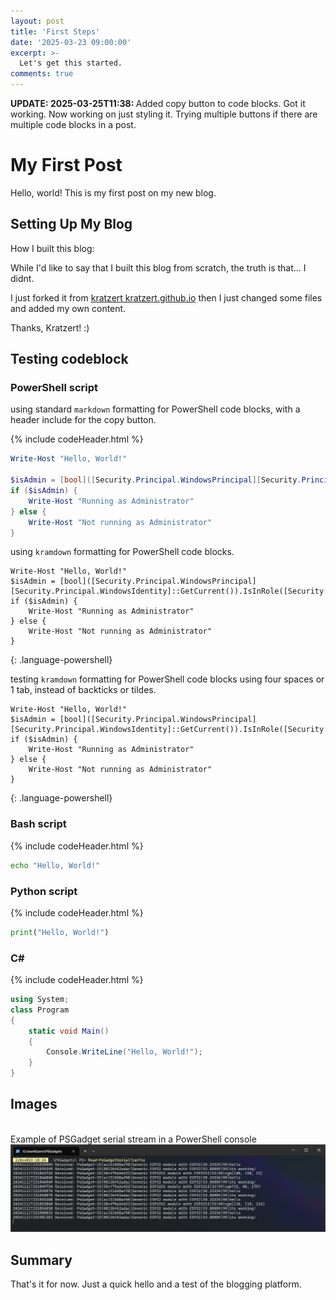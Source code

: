 ```yaml
---
layout: post
title: 'First Steps'
date: '2025-03-23 09:00:00'
excerpt: >-
  Let's get this started.
comments: true
---
```


<div class="alert alert-info">
<strong>UPDATE: 2025-03-25T11:38: </strong>
Added copy button to code blocks. Got it working. Now working on just styling it. Trying multiple buttons if there are multiple code blocks in a post.
</div>


# My First Post

Hello, world! This is my first post on my new blog. 

## Setting Up My Blog

How I built this blog:

While I'd like to say that I built this blog from scratch, the truth is that... I didnt. 

I just forked it from [kratzert kratzert.github.io](https://github.com/kratzert/kratzert.github.io) then I just changed some files and added my own content.

Thanks, Kratzert! :)

## Testing codeblock

### PowerShell script

using standard `markdown` formatting for PowerShell code blocks, with a header include for the copy button.

{% include codeHeader.html %}
```powershell
Write-Host "Hello, World!"

$isAdmin = [bool]([Security.Principal.WindowsPrincipal][Security.Principal.WindowsIdentity]::GetCurrent()).IsInRole([Security.Principal.WindowsBuiltInRole]::Administrator)
if ($isAdmin) {
    Write-Host "Running as Administrator"
} else {
    Write-Host "Not running as Administrator"
}
```

using `kramdown` formatting for PowerShell code blocks. 

~~~
Write-Host "Hello, World!"
$isAdmin = [bool]([Security.Principal.WindowsPrincipal][Security.Principal.WindowsIdentity]::GetCurrent()).IsInRole([Security.Principal.WindowsBuiltInRole]::Administrator)
if ($isAdmin) {
    Write-Host "Running as Administrator"
} else {
    Write-Host "Not running as Administrator"
}
~~~
{: .language-powershell}

testing `kramdown` formatting for PowerShell code blocks using four spaces or 1 tab, instead of backticks or tildes.

    Write-Host "Hello, World!"
    $isAdmin = [bool]([Security.Principal.WindowsPrincipal][Security.Principal.WindowsIdentity]::GetCurrent()).IsInRole([Security.Principal.WindowsBuiltInRole]::Administrator)
    if ($isAdmin) {
        Write-Host "Running as Administrator"
    } else {
        Write-Host "Not running as Administrator"
    }
{: .language-powershell}

### Bash script

{% include codeHeader.html %}
```bash
echo "Hello, World!"
```

### Python script

{% include codeHeader.html %}
```python
print("Hello, World!")
```

### C# 

{% include codeHeader.html %}
```csharp
using System;
class Program
{
    static void Main()
    {
        Console.WriteLine("Hello, World!");
    }
}
```

## Images

<div class="fig figcenter fighighlight">
  <div class="figcaption"><br> Example of PSGadget serial stream in a PowerShell console<br>
  <img src="/images/psgadgets/psgadget_serial.png" alt="PSGadget Serial example" />
  </div>
</div>


## Summary

That's it for now. Just a quick hello and a test of the blogging platform. 

